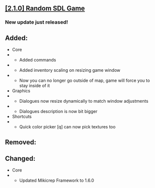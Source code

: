## [[2.1.0] Random SDL Game](https://miki.macakom.net/projects/rsg)
### New update just released!

## Added:
- Core
- - Added commands
- - Added inventory scaling on resizing game window
- - Now you can no longer go outside of map, game will force you to stay inside of it
- Graphics
- - Dialogues now resize dynamically to match window adjustments
- - Dialogues description is now bit bigger
- Shortcuts
- - Quick color picker [q] can now pick textures too

## Removed:

## Changed:
- Core
- - Updated Mikicrep Framework to 1.6.0
